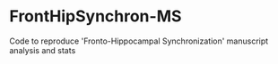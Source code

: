 # FrontHipSynchron-MS
Code to reproduce 'Fronto-Hippocampal Synchronization' manuscript analysis and stats
